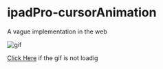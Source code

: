 # ipadPro-cursorAnimation

A vague implementation in the web

![gif](https://drive.google.com/uc?export=view&id=1V91CK6ceXbgqK1HXmnrEdtmMeRLauOVj)

[Click Here](https://drive.google.com/open?id=1V91CK6ceXbgqK1HXmnrEdtmMeRLauOVj) if the gif is not loadig

